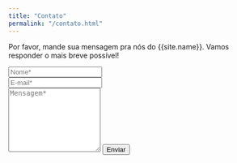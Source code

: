 ```yaml
---
title: "Contato"
permalink: "/contato.html"
---
```


<form action="https://formspree.io/{{site.email}}" method="POST">    
<p class="mb-4">Por favor, mande sua mensagem pra nós do {{site.name}}. Vamos responder o mais breve possível!</p>
<div class="form-group row">
<div class="col-md-6">
<input class="form-control" type="text" name="name" placeholder="Nome*" required>
</div>
<div class="col-md-6">
<input class="form-control" type="email" name="_replyto" placeholder="E-mail*" required>
</div>
</div>
<textarea rows="8" class="form-control mb-3" name="message" placeholder="Mensagem*" required></textarea>    
<input class="btn btn-success" type="submit" value="Enviar">
</form>